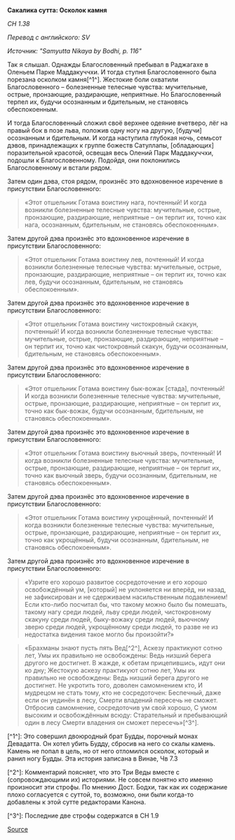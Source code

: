 **Сакалика сутта: Осколок камня**

_СН 1\.38_

_Перевод с английского: SV_

_Источник: "Samyutta Nikaya by Bodhi, p\. 116"_

Так я слышал\. Однажды Благословенный пребывал в Раджагахе в Оленьем Парке Маддакуччхи\. И тогда ступня Благословенного была порезана осколком камня\[^1^\]\. Жестокие боли охватили Благословенного – болезненные телесные чувства: мучительные, острые, пронзающие, раздирающие, неприятные\. Но Благословенный терпел их, будучи осознанным и бдительным, не становясь обеспокоенным\.

И тогда Благословенный сложил своё верхнее одеяние вчетверо, лёг на правый бок в позе льва, положив одну ногу на другую, \[будучи\] осознанным и бдительным\. И когда наступила глубокая ночь, семьсот дэвов, принадлежащих к группе божеств Сатуллапы, \[обладающих\] поразительной красотой, освещая весь Олений Парк Маддакуччхи, подошли к Благословенному\. Подойдя, они поклонились Благословенному и встали рядом\.

Затем один дэва, стоя рядом, произнёс это вдохновенное изречение в присутствии Благословенного:

> «Этот отшельник Готама воистину нага, почтенный\! И когда возникли болезненные телесные чувства: мучительные, острые, пронзающие, раздирающие, неприятные – он терпит их, точно как нага, осознанным, бдительным, не становясь обеспокоенным»\.

Затем другой дэва произнёс это вдохновенное изречение в присутствии Благословенного:

> «Этот отшельник Готама воистину лев, почтенный\! И когда возникли болезненные телесные чувства: мучительные, острые, пронзающие, раздирающие, неприятные – он терпит их, точно как лев, будучи осознанным, бдительным, не становясь обеспокоенным»\.

Затем другой дэва произнёс это вдохновенное изречение в присутствии Благословенного:

> «Этот отшельник Готама воистину чистокровный скакун, почтенный\! И когда возникли болезненные телесные чувства: мучительные, острые, пронзающие, раздирающие, неприятные – он терпит их, точно как чистокровный скакун, будучи осознанным, бдительным, не становясь обеспокоенным»\.

Затем другой дэва произнёс это вдохновенное изречение в присутствии Благословенного:

> «Этот отшельник Готама воистину бык\-вожак \[стада\], почтенный\! И когда возникли болезненные телесные чувства: мучительные, острые, пронзающие, раздирающие, неприятные – он терпит их, точно как бык\-вожак, будучи осознанным, бдительным, не становясь обеспокоенным»\.

Затем другой дэва произнёс это вдохновенное изречение в присутствии Благословенного:

> «Этот отшельник Готама воистину вьючный зверь, почтенный\! И когда возникли болезненные телесные чувства: мучительные, острые, пронзающие, раздирающие, неприятные – он терпит их, точно как вьючный зверь, будучи осознанным, бдительным, не становясь обеспокоенным»\.

Затем другой дэва произнёс это вдохновенное изречение в присутствии Благословенного:

> «Этот отшельник Готама воистину укрощённый, почтенный\! И когда возникли болезненные телесные чувства: мучительные, острые, пронзающие, раздирающие, неприятные – он терпит их, точно как укрощённый, будучи осознанным, бдительным, не становясь обеспокоенным»\.

Затем другой дэва произнёс это вдохновенное изречение в присутствии Благословенного:

> «Узрите его хорошо развитое сосредоточение и его хорошо освобождённый ум, \[который\] не уклоняется ни вперёд, ни назад, не зафиксирован и не сдерживаем насильственным подавлением\! Если кто\-либо посчитал бы, что такому можно было бы помешать, такому нагу среди людей, льву среди людей, чистокровному скакуну среди людей, быку\-вожаку среди людей, вьючному зверю среди людей, укрощённому среди людей, то разве не из недостатка видения такое могло бы произойти?»

> «Брахманы знают пусть пять Вед\[^2^\], Аскезу практикуют сотню лет, Умы их правильно не освобождены: Ведь низший берега другого не достигнет\. В жажде, к обетам прицепившись, идут они ко дну; Жестокую аскезу практикуют сотню лет, Умы их правильно не освобождены: Ведь низший берега другого не достигнет\. Не укротить того, доволен самомнением кто, И мудрецом не стать тому, кто не сосредоточен: Беспечный, даже если он уединён в лесу, Смерти владений пересечь не сможет\. Отбросив самомнение, сосредоточив ум свой хорошо, С умом высоким и освобождённым всюду: Старательный и пребывающий один в лесу Смерти владения он сможет пересечь»\[^3^\]\.

\[^1^\]: Это совершил двоюродный брат Будды, порочный монах Девадатта\. Он хотел убить Будду, сбросив на него со скалы камень\. Камень не попал в цель, но от него отломился осколок, который и ранил ногу Будды\. Эта история записана в Винае, Чв 7\.3

\[^2^\]: Комментарий поясняет, что это Три Веды вместе с \(сопровождающими их\) историями\. Не совсем понятно кто именно произносит эти строфы\. По мнению Дост\. Бодхи, так как их содержание плохо согласуется с суттой, то, возможно, они были когда\-то добавлены к этой сутте редакторами Канона\.

\[^3^\]: Последние две строфы содержатся в СН 1\.9

[Source](https://www\.theravada\.ru/Teaching/Canon/Suttanta/Texts/sn1_38\-sakalika\-sutta\-sv\.htm)